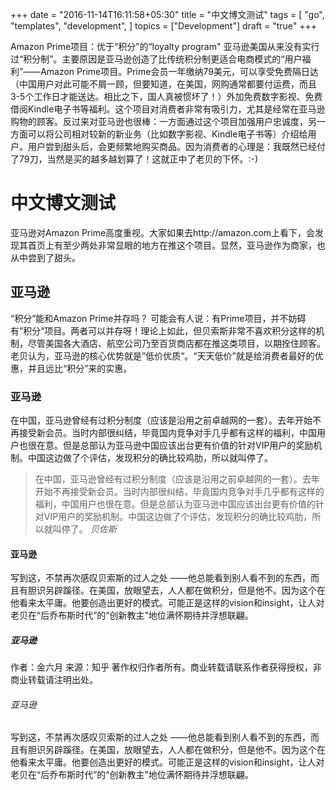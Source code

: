+++
date = "2016-11-14T16:11:58+05:30"
title = "中文博文测试"
tags = [
    "go",
    "templates",
    "development",
]
topics = ["Development"]
draft = "true"
+++

Amazon Prime项目：优于“积分”的“loyalty program"
亚马逊美国从来没有实行过“积分制”。主要原因是亚马逊创造了比传统积分制更适合电商模式的“用户福利”——Amazon Prime项目。Prime会员一年缴纳79美元，可以享受免费隔日达（中国用户对此可能不屑一顾，但要知道，在美国，网购通常都要付运费，而且3-5个工作日才能送达。相比之下，国人真被惯坏了！）外加免费数字影视、免费借阅Kindle电子书等福利。这个项目对消费者非常有吸引力，尤其是经常在亚马逊购物的顾客。反过来对亚马逊也很棒：一方面通过这个项目加强用户忠诚度，另一方面可以将公司相对较新的新业务（比如数字影视、Kindle电子书等）介绍给用户。用户尝到甜头后，会更频繁地购买商品。因为消费者的心理是：我既然已经付了79刀，当然是买的越多越划算了！这就正中了老贝的下怀。:-)
<!--more-->
# 中文博文测试
亚马逊对Amazon Prime高度重视。大家如果去http://amazon.com上看下，会发现其首页上有至少两处非常显眼的地方在推这个项目。显然，亚马逊作为商家，也从中尝到了甜头。

## 亚马逊
“积分”能和Amazon Prime并存吗？
可能会有人说：有Prime项目，并不妨碍有”积分“项目。两者可以并存呀！理论上如此，但贝索斯非常不喜欢积分这样的机制，尽管美国各大酒店、航空公司乃至百货商店都在推这类项目，以期拴住顾客。老贝认为，亚马逊的核心优势就是”低价优质“。“天天低价”就是给消费者最好的优惠，并且远比“积分”来的实惠。

### 亚马逊
在中国，亚马逊曾经有过积分制度（应该是沿用之前卓越网的一套）。去年开始不再接受新会员。当时内部很纠结，毕竟国内竞争对手几乎都有这样的福利，中国用户也很在意。但是总部认为亚马逊中国应该出台更有价值的针对VIP用户的奖励机制。中国这边做了个评估，发现积分的确比较鸡肋，所以就叫停了。

> 在中国，亚马逊曾经有过积分制度（应该是沿用之前卓越网的一套）。去年开始不再接受新会员。当时内部很纠结，毕竟国内竞争对手几乎都有这样的福利，中国用户也很在意。但是总部认为亚马逊中国应该出台更有价值的针对VIP用户的奖励机制。中国这边做了个评估，发现积分的确比较鸡肋，所以就叫停了。
> <cite>贝佐斯</cite> 

#### 亚马逊
写到这，不禁再次感叹贝索斯的过人之处 ——他总能看到别人看不到的东西，而且有胆识另辟蹊径。在美国，放眼望去，人人都在做积分，但是他不。因为这个在他看来太平庸。他要创造出更好的模式。可能正是这样的vision和insight，让人对老贝在“后乔布斯时代”的“创新教主”地位满怀期待并浮想联翩。 

##### 亚马逊
作者：金六月
来源：知乎
著作权归作者所有。商业转载请联系作者获得授权，非商业转载请注明出处。

###### 亚马逊
写到这，不禁再次感叹贝索斯的过人之处 ——他总能看到别人看不到的东西，而且有胆识另辟蹊径。在美国，放眼望去，人人都在做积分，但是他不。因为这个在他看来太平庸。他要创造出更好的模式。可能正是这样的vision和insight，让人对老贝在“后乔布斯时代”的“创新教主”地位满怀期待并浮想联翩。 

